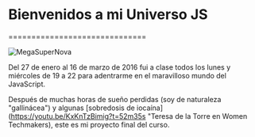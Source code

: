 # Bienvenidos a mi Universo JS
==============================

![MegaSuperNova](https://pixabay.com/static/uploads/photo/2011/12/14/12/11/horsehead-nebula-11081_960_720.jpg)

Del 27 de enero al 16 de marzo de 2016 fui a clase todos los lunes y miércoles de 19 a 22 para adentrarme en el maravilloso mundo del JavaScript.

Después de muchas horas de sueño perdidas (soy de naturaleza "gallinácea") y algunas [sobredosis de iocaína] (https://youtu.be/KxKnTzBimig?t=52m35s "Teresa de la Torre en Women Techmakers), este es mi proyecto final del curso. 
